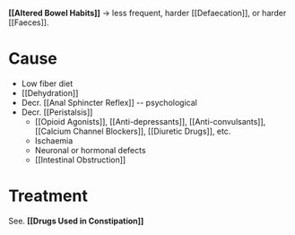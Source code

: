 **[[Altered Bowel Habits]]** -> less frequent, harder [[Defaecation]], or harder [[Faeces]].

# Cause
- Low fiber diet
- [[Dehydration]]
- Decr. [[Anal Sphincter Reflex]] -- psychological
- Decr. [[Peristalsis]]
	- [[Opioid Agonists]], [[Anti-depressants]], [[Anti-convulsants]], [[Calcium Channel Blockers]], [[Diuretic Drugs]], etc.
	- Ischaemia
	- Neuronal or hormonal defects
	- [[Intestinal Obstruction]]

# Treatment
See. **[[Drugs Used in Constipation]]**